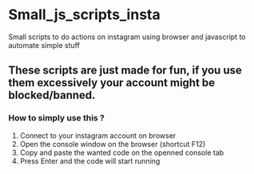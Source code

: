# Small_js_scripts_insta
Small scripts to do actions on instagram using browser and javascript to automate simple stuff

## These scripts are just made for fun, if you use them excessively your account might be blocked/banned.

### How to simply use this ?
1. Connect to your instagram account on browser
2. Open the console window on the browser (shortcut F12)
3. Copy and paste the wanted code on the openned console tab
4. Press Enter and the code will start running

